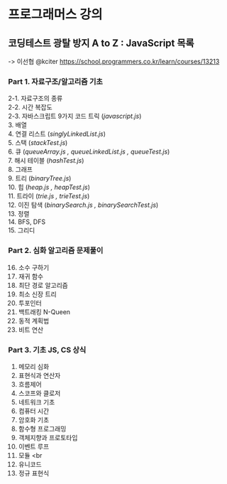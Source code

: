 # 프로그래머스 강의
## 코딩테스트 광탈 방지 A to Z : JavaScript 목록
-> 이선협 @kciter
<a>https://school.programmers.co.kr/learn/courses/13213</a>

### Part 1. 자료구조/알고리즘 기초
2-1. 자료구조의 종류 <br>
2-2. 시간 복잡도 <br>
2-3. 자바스크립트 9가지 코드 트릭 (*javascript.js*) <br>
3. 배열 <br>
4. 연결 리스트 (*singlyLinkedList.js*) <br>
5. 스택 (*stackTest.js*) <br>
6. 큐 (*queueArray.js , queueLinkedList.js , queueTest.js*) <br>
7. 해시 테이블 (*hashTest.js*)<br>
8. 그래프 <br>
9. 트리 (*binaryTree.js*) <br>
10. 힙 (*heap.js , heapTest.js*)<br>
11. 트라이 (*trie.js , trieTest.js*) <br>
12. 이진 탐색 (*binarySearch.js , binarySearchTest.js*)<br>
13. 정렬 <br>
14. BFS, DFS <br>
15. 그리디 <br>

### Part 2. 심화 알고리즘 문제풀이
16. 소수 구하기 <br>
17. 재귀 함수 <br>
18. 최단 경로 알고리즘 <br>
19. 최소 신장 트리 <br>
20. 투포인터 <br>
21. 백트래킹 N-Queen <br>
22. 동적 계획법 <br>
23. 비트 연산 <br>

### Part 3. 기초 JS, CS 상식
1. 메모리 심화 <br>
2. 표현식과 연산자 <br>
3. 흐름제어 <br>
4. 스코프와 클로저 <br>
5. 네트워크 기초 <br>
6. 컴퓨터 시간 <br>
7. 암호화 기초 <br>
8. 함수형 프로그래밍 <br>
9. 객체지향과 프로토타입 <br>
10. 이벤트 루프 <br>
11. 모듈 <br
12. 유니코드 <br>
13. 정규 표현식 <br>

